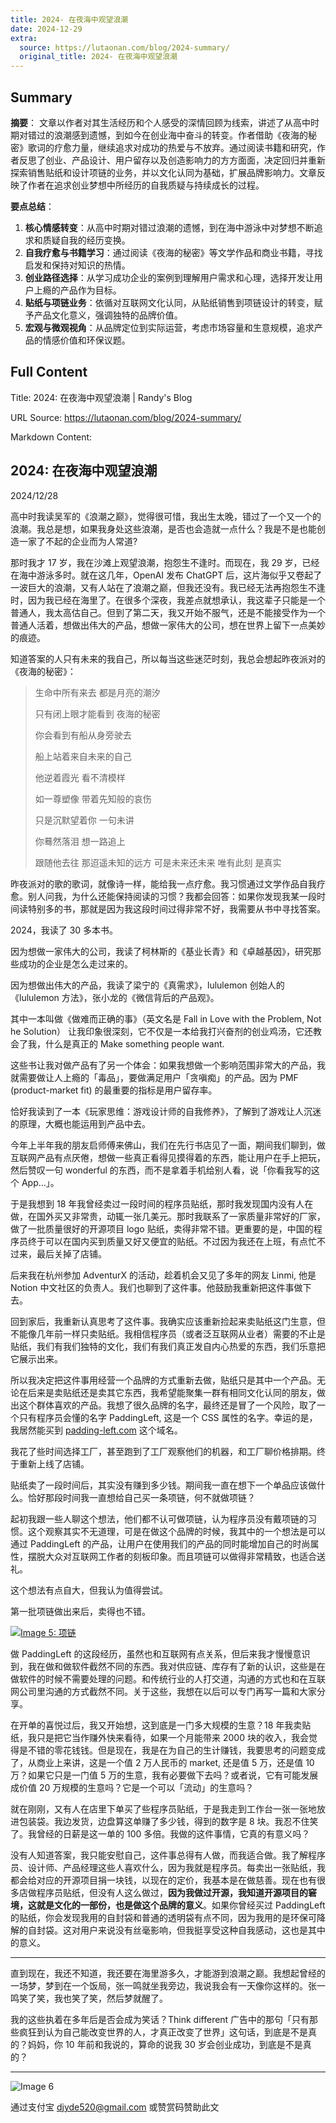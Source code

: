 ```yaml
---
title: 2024- 在夜海中观望浪潮
date: 2024-12-29
extra:
  source: https://lutaonan.com/blog/2024-summary/
  original_title: 2024- 在夜海中观望浪潮
---
```

## Summary
**摘要**：
文章以作者对其生活经历和个人感受的深情回顾为线索，讲述了从高中时期对错过的浪潮感到遗憾，到如今在创业海中奋斗的转变。作者借助《夜海的秘密》歌词的疗愈力量，继续追求对成功的热爱与不放弃。通过阅读书籍和研究，作者反思了创业、产品设计、用户留存以及创造影响力的方方面面，决定回归并重新探索销售贴纸和设计项链的业务，并以文化认同为基础，扩展品牌影响力。文章反映了作者在追求创业梦想中所经历的自我质疑与持续成长的过程。

**要点总结**：
1. **核心情感转变**：从高中时期对错过浪潮的遗憾，到在海中游泳中对梦想不断追求和质疑自我的经历变换。
2. **自我疗愈与书籍学习**：通过阅读《夜海的秘密》等文学作品和商业书籍，寻找启发和保持对知识的热情。
3. **创业路径选择**：从学习成功企业的案例到理解用户需求和心理，选择开发让用户上瘾的产品作为目标。
4. **贴纸与项链业务**：依循对互联网文化认同，从贴纸销售到项链设计的转变，赋予产品文化意义，强调独特的品牌价值。
5. **宏观与微观视角**：从品牌定位到实际运营，考虑市场容量和生意规模，追求产品的情感价值和环保议题。
## Full Content
Title: 2024: 在夜海中观望浪潮 | Randy's Blog

URL Source: https://lutaonan.com/blog/2024-summary/

Markdown Content:
[](https://lutaonan.com/)

2024: 在夜海中观望浪潮
--------------

2024/12/28

高中时我读吴军的《浪潮之巅》，觉得很可惜，我出生太晚，错过了一个又一个的浪潮。我总是想，如果我身处这些浪潮，是否也会造就一点什么？我是不是也能创造一家了不起的企业而为人常道?

那时我才 17 岁，我在沙滩上观望浪潮，抱怨生不逢时。而现在，我 29 岁，已经在海中游泳多时。就在这几年，OpenAI 发布 ChatGPT 后，这片海似乎又卷起了一波巨大的浪潮，又有人站在了浪潮之巅，但我还没有。我已经无法再抱怨生不逢时，因为我已经在海里了。在很多个深夜，我差点就想承认，我这辈子只能是一个普通人，我太高估自己。但到了第二天，我又开始不服气，还是不能接受作为一个普通人活着，想做出伟大的产品，想做一家伟大的公司，想在世界上留下一点美妙的痕迹。

知道答案的人只有未来的我自己，所以每当这些迷茫时刻，我总会想起昨夜派对的《夜海的秘密》：

> 生命中所有来去 都是月亮的潮汐
> 
> 只有闭上眼才能看到 夜海的秘密
> 
> 你会看到有船从身旁驶去
> 
> 船上站着来自未来的自己
> 
> 他逆着霞光 看不清模样
> 
> 如一尊塑像 带着先知般的哀伤
> 
> 只是沉默望着你 一句未讲
> 
> 你蓦然落泪 想一路追上
> 
> 跟随他去往 那迢遥未知的远方 可是未来还未来 唯有此刻 是真实

昨夜派对的歌的歌词，就像诗一样，能给我一点疗愈。我习惯通过文学作品自我疗愈。别人问我，为什么还能保持阅读的习惯？我都会回答：如果你发现我某一段时间读特别多的书，那就是因为我这段时间过得非常不好，我需要从书中寻找答案。

2024，我读了 30 多本书。

因为想做一家伟大的公司，我读了柯林斯的《基业长青》和《卓越基因》，研究那些成功的企业是怎么走过来的。

因为想做出伟大的产品，我读了梁宁的《真需求》，lululemon 创始人的《lululemon 方法》，张小龙的《微信背后的产品观》。

其中一本叫做《做难而正确的事》（英文名是 Fall in Love with the Problem, Not he Solution） 让我印象很深刻，它不仅是一本给我打兴奋剂的创业鸡汤，它还教会了我，什么是真正的 Make something people want.

这些书让我对做产品有了另一个体会：如果我想做一个影响范围非常大的产品，我就需要做让人上瘾的「毒品」，要做满足用户「贪嗔痴」的产品。因为 PMF (product-market fit) 的最重要的指标是用户留存率。

恰好我读到了一本《玩家思维：游戏设计师的自我修养》，了解到了游戏让人沉迷的原理，大概也能运用到产品中去。

今年上半年我的朋友启师傅来佛山，我们在先行书店见了一面，期间我们聊到，做互联网产品有点厌倦，想做一些真正看得见摸得着的东西，能让用户在手上把玩，然后赞叹一句 wonderful 的东西，而不是拿着手机给别人看，说「你看我写的这个 App…」。

于是我想到 18 年我曾经卖过一段时间的程序员贴纸，那时我发现国内没有人在做，在国外买又非常贵，动辄一张几美元。那时我联系了一家质量非常好的厂家，做了一批质量很好的开源项目 logo 贴纸，卖得非常不错。更重要的是，中国的程序员终于可以在国内买到质量又好又便宜的贴纸。不过因为我还在上班，有点忙不过来，最后关掉了店铺。

后来我在杭州参加 AdventurX 的活动，趁着机会又见了多年的网友 Linmi, 他是 Notion 中文社区的负责人。我们也聊到了这件事。他鼓励我重新把这件事做下去。

回到家后，我重新认真思考了这件事。我确实应该重新捡起来卖贴纸这门生意，但不能像几年前一样只卖贴纸。我相信程序员（或者泛互联网从业者）需要的不止是贴纸，我们有我们独特的文化，我们有我们真正发自内心热爱的东西，我们乐意把它展示出来。

所以我决定把这件事用经营一个品牌的方式重新去做，贴纸只是其中一个产品。无论在后来是卖贴纸还是卖其它东西，我希望能聚集一群有相同文化认同的朋友，做出这个群体喜欢的产品。我想了很久品牌的名字，最终还是冒了一个风险，取了一个只有程序员会懂的名字 PaddingLeft, 这是一个 CSS 属性的名字。幸运的是，我居然能买到 [padding-left.com](https://padding-left.com/) 这个域名。

我花了些时间选择工厂，甚至跑到了工厂观察他们的机器，和工厂聊价格排期。终于重新上线了店铺。

贴纸卖了一段时间后，其实没有赚到多少钱。期间我一直在想下一个单品应该做什么。恰好那段时间我一直想给自己买一条项链，何不就做项链？

起初我跟一些人聊这个想法，他们都不认可做项链，认为程序员没有戴项链的习惯。这个观察其实不无道理，可是在做这个品牌的时候，我其中的一个想法是可以通过 PaddingLeft 的产品，让用户在使用我们的产品的同时能增加自己的时尚属性，摆脱大众对互联网工作者的刻板印象。而且项链可以做得非常精致，也适合送礼。

这个想法有点自大，但我认为值得尝试。

第一批项链做出来后，卖得也不错。

[![Image 5: 项链](https://lutaonan.com/imgs/lecklace.png)](https://pdlft.taobao.com/)

做 PaddingLeft 的这段经历，虽然也和互联网有点关系，但后来我才慢慢意识到，我在做和做软件截然不同的东西。我对供应链、库存有了新的认识，这些是在做软件的时候不需要处理的问题。和传统行业的人打交道，沟通的方式也和在互联网公司里沟通的方式截然不同。关于这些，我想在以后可以专门再写一篇和大家分享。

在开单的喜悦过后，我又开始想，这到底是一门多大规模的生意？18 年我卖贴纸，我只是把它当作赚外快来看待，如果一个月能带来 2000 块的收入，我会觉得是不错的零花钱钱。但是现在，我是在为自己的生计赚钱，我要思考的问题变成了，从商业上来讲，这是一个值 2 万人民币的 market, 还是值 5 万，还是值 10 万？如果它只是一门值 5 万的生意，我有必要做下去吗？或者说，它有可能发展成价值 20 万规模的生意吗？它是一个可以「流动」的生意吗？

就在刚刚，又有人在店里下单买了些程序员贴纸，于是我走到工作台一张一张地放进包装袋。我边发货，边盘算这单赚了多少钱，得到的数字是 8 块。我忍不住笑了。我曾经的日薪是这一单的 100 多倍。我做的这件事情，它真的有意义吗？

没有人知道答案，我只能安慰自己，这件事总得有人做，而我适合做。我了解程序员、设计师、产品经理这些人喜欢什么，因为我就是程序员。每卖出一张贴纸，我都会给对应的开源项目捐一块钱，以现在的定价，我基本是在做慈善。现在也有很多店做程序员贴纸，但没有人这么做过，**因为我做过开源，我知道开源项目的窘境，这就是文化的一部份，也是做这个品牌的意义**。如果你曾经买过 PaddingLeft 的贴纸，你会发现我用的自封袋和普通的透明袋有点不同，因为我用的是环保可降解的自封袋。这对用户来说没有丝毫影响，但我挺享受这种自我感动，这也是其中的意义。

* * *

直到现在，我还不知道，我还要在海里游多久，才能游到浪潮之巅。我想起曾经的一场梦，梦到在一个饭局，张一鸣就坐我旁边，我说我会有一天像你这样的。张一鸣笑了笑，我也笑了笑，然后梦就醒了。

我的这些执着在多年后是否会成为笑话？Think different 广告中的那句「只有那些疯狂到认为自己能改变世界的人，才真正改变了世界」这句话，到底是不是真的？妈妈，你 10 年前和我说的，算命的说我 30 岁会创业成功，到底是不是真的？

* * *

![Image 6](https://i.loli.net/2021/10/20/JZ26YwDhmGzUy4u.jpg)

通过支付宝 djyde520@gmail.com 或赞赏码赞助此文

